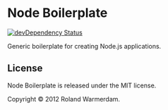 Node Boilerplate
================

[![devDependency Status](https://david-dm.org/Rowno/node-boilerplate/dev-status.png)](https://david-dm.org/Rowno/node-boilerplate#info=devDependencies)

Generic boilerplate for creating Node.js applications.


License
-------
Node Boilerplate is released under the MIT license.

Copyright © 2012 Roland Warmerdam.
